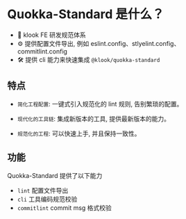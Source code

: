 # Quokka-Standard 是什么？

- 📝 klook FE 研发规范体系
- ⚙️ 提供配置文件导出, 例如 eslint.config、stlyelint.config、commitlint.config
- 🛠️ 提供 cli 能力来快速集成 `@klook/quokka-standard`

## 特点

- `简化工程配置`: 一键式引入规范化的 lint 规则, 告别繁琐的配置。

- `现代化的工具链`: 集成新版本的工具, 提供最新版本的能力。

- `规范化的工程`: 可以快速上手, 并且保持一致性。

## 功能

Quokka-Standard 提供了以下能力

- `lint` 配置文件导出
- `cli` 工具编码规范校验
- `commitlint` commit msg 格式校验
